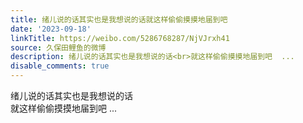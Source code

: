 ```yaml
---
title: 绪儿说的话其实也是我想说的话就这样偷偷摸摸地届到吧
date: '2023-09-18'
linkTitle: https://weibo.com/5286768287/NjVJrxh41
source: 久保田鲤鱼的微博
description: 绪儿说的话其实也是我想说的话<br>就这样偷偷摸摸地届到吧  ...
disable_comments: true
---
```

绪儿说的话其实也是我想说的话<br>就这样偷偷摸摸地届到吧  ...
